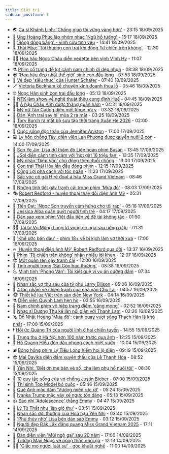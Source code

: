 ```yaml
---
title: Giải trí
sidebar_position: 5
---
```


<!-- vnexpress-giai-tri:START -->
- 🌏 [Ca sĩ Khánh Linh: &#39;Chồng giúp tôi vững vàng hơn&#39;](https://vnexpress.net/ca-si-khanh-linh-chong-giup-toi-vung-vang-hon-4939825.html) - 23:15 18/09/2025
- 💫 [Ưng Hoàng Phúc lập nhóm nhạc &#39;Ngũ hổ tướng&#39;](https://vnexpress.net/ung-hoang-phuc-lap-nhom-nhac-ngu-ho-tuong-4940835.html) - 15:17 18/09/2025
- 🌮 [&#39;Sóng đồng bằng&#39; - vĩnh cửu tình yêu](https://vnexpress.net/song-dong-bang-vinh-cuu-tinh-yeu-4940829.html) - 14:41 18/09/2025
- 🧠 [Thái Hòa: &#39;Tôi thương con trai khi đóng Tử chiến trên không&#39;](https://vnexpress.net/thai-hoa-toi-thuong-con-trai-khi-dong-tu-chien-tren-khong-4939159.html) - 12:30 18/09/2025
- 👨‍🏫 [Hoa hậu Ngọc Châu diễn vedette bên vịnh Vĩnh Hy](https://vnexpress.net/hoa-hau-ngoc-chau-dien-vedette-ben-vinh-vinh-hy-4940715.html) - 11:07 18/09/2025
- ⚗️ [Phim cổ trang để lọt cảnh nam chính đi dép nhựa](https://vnexpress.net/phim-co-trang-de-lot-canh-nam-chinh-di-dep-nhua-4940546.html) - 08:38 18/09/2025
- 😎 [&#39;Hoa hậu đẹp nhất thế giới&#39; sinh con đầu lòng](https://vnexpress.net/hoa-hau-dep-nhat-the-gioi-sinh-con-dau-long-4940608.html) - 07:53 18/09/2025
- 🫣 [Vẻ đẹp &#39;siêu thực&#39; của Hunter Schafer](https://vnexpress.net/ve-dep-sieu-thuc-cua-hunter-schafer-4939778.html) - 07:40 18/09/2025
- 🪄 [Victoria Beckham kể chuyện kinh doanh thua lỗ](https://vnexpress.net/victoria-beckham-ke-chuyen-kinh-doanh-thua-lo-4940511.html) - 05:46 18/09/2025
- 🤓 [Ngọc Hân sinh con trai đầu lòng](https://vnexpress.net/ngoc-han-sinh-con-trai-dau-long-4940623.html) - 05:13 18/09/2025
- 🫶 [NTK làm show về nghệ thuật thêu cung đình Huế](https://vnexpress.net/ntk-lam-show-ve-nghe-thuat-theu-cung-dinh-hue-4940076.html) - 04:45 18/09/2025
- 🧑‍🏫 [Á hậu Châu Anh được thăng quân hàm](https://vnexpress.net/a-hau-chau-anh-duoc-thang-quan-ham-4940534.html) - 04:31 18/09/2025
- 🦄 [Mỹ nữ Tân Cương diện mốt khoe nội y](https://vnexpress.net/my-nu-tan-cuong-dien-mot-khoe-noi-y-4940247.html) - 03:32 18/09/2025
- 💫 [Dàn &#39;Anh trai say hi&#39; mùa 2 ra mắt](https://vnexpress.net/dan-anh-trai-say-hi-mua-2-ra-mat-4940398.html) - 03:25 18/09/2025
- 🎊 [Tory Burch ra mắt bộ sưu tập thời trang Xuân Hè 2026](https://vnexpress.net/tory-burch-ra-mat-bo-suu-tap-thoi-trang-xuan-he-2026-4940070.html) - 02:00 18/09/2025
- 👹 [Cuộc sống độc thân của Jennifer Aniston](https://vnexpress.net/cuoc-song-doc-than-cua-jennifer-aniston-4939259.html) - 17:00 17/09/2025
- 💻 [Ly hôn chồng Tây, diễn viên Lan Phương được quyền nuôi 2 con](https://vnexpress.net/ly-hon-chong-tay-dien-vien-lan-phuong-duoc-quyen-nuoi-2-con-4940319.html) - 14:00 17/09/2025
- 🤡 [Son Ye Jin, Lisa dự thảm đỏ Liên hoan phim Busan](https://vnexpress.net/son-ye-jin-lisa-du-tham-do-lien-hoan-phim-busan-4940364.html) - 13:45 17/09/2025
- 🥰 [JSol diễn cảnh tình cảm với &#39;hot girl 16 triệu fan&#39;](https://vnexpress.net/jsol-dien-canh-tinh-cam-voi-hot-girl-16-trieu-fan-4940166.html) - 13:35 17/09/2025
- 🚀 [Mỹ nhân &#39;Diệp Vấn&#39; chủ động theo đuổi chồng](https://vnexpress.net/my-nhan-diep-van-chu-dong-theo-duoi-chong-4939823.html) - 13:00 17/09/2025
- 📝 [Con trai Thái Hòa lần đầu đóng phim](https://vnexpress.net/con-trai-thai-hoa-lan-dau-dong-phim-4939911.html) - 12:15 17/09/2025
- 🐲 [Củng Lợi phá cách với tóc ngắn](https://vnexpress.net/cung-loi-pha-cach-voi-toc-ngan-4940171.html) - 11:23 17/09/2025
- 🎃 [Sắc vóc cô gái H&#39;rê đoạt á hậu Miss Grand Vietnam](https://vnexpress.net/sac-voc-co-gai-h-re-doat-a-hau-miss-grand-vietnam-4939745.html) - 08:46 17/09/2025
- 🤠 [Những tình tiết gây tranh cãi trong phim &#39;Mưa đỏ&#39;](https://vnexpress.net/tinh-tiet-phim-mua-do-vap-phan-ung-4939283.html) - 08:03 17/09/2025
- 🎭 [Robert Redford - huyền thoại thay đổi điện ảnh Mỹ](https://vnexpress.net/robert-redford-huyen-thoai-thay-doi-dien-anh-my-4939986.html) - 05:31 17/09/2025
- 🧰 [Tiến Đạt: &#39;Ngọc Sơn truyền cảm hứng cho tôi rap&#39;](https://vnexpress.net/tien-dat-ngoc-son-truyen-cam-hung-cho-toi-rap-4939894.html) - 05:18 17/09/2025
- 🦍 [Jessica Alba quấn quýt người tình trẻ](https://vnexpress.net/jessica-alba-quan-quyt-nguoi-tinh-tre-4940006.html) - 04:17 17/09/2025
- 🌝 [Dàn sao xem phim Việt đầu tiên về đề tài không tặc](https://vnexpress.net/dan-sao-xem-phim-viet-dau-tien-ve-de-tai-khong-tac-4939998.html) - 01:50 17/09/2025
- 🧑‍💻 [Tài tử Vu Mông Lung tử vong do ngã sau uống rượu](https://vnexpress.net/tai-tu-vu-mong-lung-tu-vong-do-nga-sau-uong-ruou-4939992.html) - 01:31 17/09/2025
- 🥸 [&#39;Khế ước bán dâu&#39; - phim 18+ về bi kịch làm vợ thời xưa](https://vnexpress.net/giai-tri/phim/thu-vien-phim/khe-uoc-ban-dau-838) - 17:00 16/09/2025
- 🔥 [&#39;Huyền thoại điện ảnh Mỹ&#39; Robert Redford qua đời](https://vnexpress.net/huyen-thoai-dien-anh-my-robert-redford-qua-doi-4939900.html) - 13:37 16/09/2025
- 🐎 [Phim &#39;Tử chiến trên không&#39; nhận nhiều lời khen](https://vnexpress.net/phim-tu-chien-tren-khong-nhan-nhieu-loi-khen-4939876.html) - 12:07 16/09/2025
- 😎 [Mốt quần ren gây tranh cãi](https://vnexpress.net/mot-quan-ren-gay-tranh-cai-4939815.html) - 12:00 16/09/2025
- 🦄 [Tình người trong &#39;Sài Gòn bao thương&#39;](https://vnexpress.net/tinh-nguoi-trong-sai-gon-bao-thuong-4938895.html) - 08:38 16/09/2025
- 🌜 [Minh tinh &#39;Phong Vân&#39;: Tôi kiệt quệ vì vụ án cưỡng dâm](https://vnexpress.net/minh-tinh-phong-van-toi-kiet-que-vi-vu-an-cuong-dam-4939707.html) - 07:34 16/09/2025
- 🚦 [Nhan sắc vợ thứ sáu của tỷ phú Larry Ellison](https://vnexpress.net/nhan-sac-vo-thu-sau-cua-ty-phu-larry-ellison-4939549.html) - 05:06 16/09/2025
- 🧐 [4 tác phẩm về chiến tranh của nhà văn Chu Lai](https://vnexpress.net/4-tac-pham-ve-chien-tranh-cua-nha-van-chu-lai-4939139.html) - 04:57 16/09/2025
- 🐵 [Thiết kế lụa Việt trên sàn diễn New York](https://vnexpress.net/thiet-ke-lua-viet-tren-san-dien-new-york-4939612.html) - 04:14 16/09/2025
- ⚗️ [Diễn viên Quỳnh Lam hẹn hò](https://vnexpress.net/dien-vien-quynh-lam-hen-ho-4939581.html) - 03:55 16/09/2025
- 👺 [Nam chính phim võ hiệp trang điểm &#39;căng mọng&#39;](https://vnexpress.net/nam-chinh-phim-vo-hiep-trang-diem-cang-mong-4939513.html) - 02:52 16/09/2025
- 🌊 [Nhạc sĩ Dương Thụ kể lần nổi giận với Thanh Lam](https://vnexpress.net/nhac-si-duong-thu-ke-lan-noi-gian-voi-thanh-lam-4939361.html) - 02:26 16/09/2025
- 🪜 [Đỗ Nhật Hoàng &#39;Mưa đỏ&#39;: cảnh quay vượt sông Thạch Hãn là khó nhất](https://vnexpress.net/do-nhat-hoang-mua-do-canh-quay-vuot-song-thach-han-la-kho-nhat-4939324.html) - 17:00 15/09/2025
- 🕴 [Hồi ức Quảng Trị của người lính ở hai chiến tuyến](https://vnexpress.net/hoi-uc-quang-tri-cua-nguoi-linh-o-hai-chien-tuyen-4939130.html) - 14:55 15/09/2025
- 💃 [Trung thu ở Hà Nội hơn 100 năm trước qua ảnh](https://vnexpress.net/trung-thu-o-ha-noi-hon-100-nam-truoc-qua-anh-4939059.html) - 12:25 15/09/2025
- 🦄 [Hồ Quang Hiếu đón dâu phong cách miệt vườn](https://vnexpress.net/ho-quang-hieu-don-dau-phong-cach-miet-vuon-4939343.html) - 10:04 15/09/2025
- ⛽️ [Bóng hồng phim Lý Tiểu Long hiếm hoi lộ diện](https://vnexpress.net/bong-hong-phim-ly-tieu-long-hiem-hoi-lo-dien-4939255.html) - 09:19 15/09/2025
- 😎 [Mai Davika diện đầm xuyên thấu của Lê Thanh Hòa](https://vnexpress.net/mai-davika-dien-dam-xuyen-thau-cua-le-thanh-hoa-4939320.html) - 08:52 15/09/2025
- 🌊 [Yến Nhi: &#39;Biết ơn mẹ bán vé số, cha làm phụ hồ nuôi tôi&#39;](https://vnexpress.net/yen-nhi-biet-on-me-ban-ve-so-cha-lam-phu-ho-nuoi-toi-4939240.html) - 08:30 15/09/2025
- 🐲 [10 quy tắc sống của vợ chồng Justin Bieber](https://vnexpress.net/10-quy-tac-song-cua-vo-chong-justin-bieber-4939074.html) - 07:00 15/09/2025
- 💂 [Thí sinh Top Model bỏ cuộc](https://vnexpress.net/thi-sinh-top-model-bo-cuoc-4939206.html) - 05:46 15/09/2025
- 🙉 [Quế Anh mặc đầm &#39;Vương miện rực rỡ&#39;](https://vnexpress.net/que-anh-mac-dam-vuong-mien-ruc-ro-4939127.html) - 05:24 15/09/2025
- 💪 [Ivanka Trump mặc váy xẻ ngực tôn dáng](https://vnexpress.net/ivanka-trump-mac-vay-xe-nguc-ton-dang-4939219.html) - 05:13 15/09/2025
- 👍 [Sao nhí &#39;Adolescence&#39; thắng Emmy](https://vnexpress.net/sao-nhi-adolescence-thang-emmy-4939054.html) - 04:47 15/09/2025
- 💪 [Lý Tử Thất như &#39;làn gió thu&#39;](https://vnexpress.net/ly-tu-that-nhu-lan-gio-thu-4939104.html) - 03:51 15/09/2025
- 💄 [Nhan sắc đời thường của Hoa hậu Yến Nhi](https://vnexpress.net/nhan-sac-doi-thuong-cua-hoa-hau-yen-nhi-4939085.html) - 03:40 15/09/2025
- 🦩 [&#39;Phù thủy nhỏ&#39; Lisa bên dàn sao Emmy](https://vnexpress.net/phu-thuy-nho-lisa-ben-dan-sao-emmy-4939056.html) - 03:12 15/09/2025
- 🥸 [Người đẹp Đăk Lăk đăng quang Miss Grand Vietnam 2025](https://vnexpress.net/nguoi-dep-dak-lak-dang-quang-miss-grand-vietnam-2025-4938953.html) - 17:11 14/09/2025
- 🧰 [Dàn diễn viên &#39;Mùi ngò gai&#39; sau 20 năm](https://vnexpress.net/dan-dien-vien-mui-ngo-gai-sau-20-nam-4938954.html) - 17:00 14/09/2025
- 💼 [Trương Mạn Ngọc về nông thôn nuôi gà](https://vnexpress.net/truong-man-ngoc-ve-nong-thon-nuoi-ga-4938919.html) - 12:13 14/09/2025
- 🧑‍💻 [&#39;Giấc mơ người luật sư&#39; - góc khuất nghề](https://vnexpress.net/giai-tri/phim/thu-vien-phim/beyond-the-bar-836) - 11:00 14/09/2025<!-- vnexpress-giai-tri:END -->
